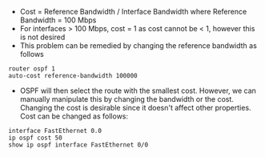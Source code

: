 
- Cost = Reference Bandwidth / Interface Bandwidth where Reference Bandwidth = 100 Mbps 
- For interfaces > 100 Mbps, cost = 1 as cost cannot be < 1, however this is not desired
- This problem can be remedied by changing the reference bandwidth as follows
```
router ospf 1
auto-cost reference-bandwidth 100000
```
- OSPF will then select the route with the smallest cost. However, we can manually manipulate this by changing the bandwidth or the cost. Changing the cost is desirable since it doesn't affect other properties. Cost can be changed as follows:
```
interface FastEthernet 0.0
ip ospf cost 50
show ip ospf interface FastEthernet 0/0
```


